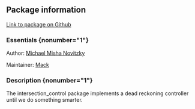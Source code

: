 <div id='intersection_control-autogenerated' markdown='1'>


<!-- do not edit this file, autogenerated -->

## Package information 

[Link to package on Github](github:org=duckietown,repo=Software,path=20-indefinite-navigation/intersection_control,branch=master)

### Essentials {nonumber="1"}

Author: [Michael Misha Novitzky](mailto:novitzky@mit.edu)

Maintainer: [Mack](mailto:mack@duckietown.org)

### Description {nonumber="1"}

The intersection_control  package implements a dead reckoning controller until we do something smarter.



</div>

